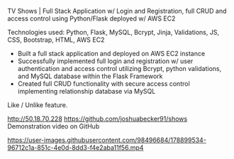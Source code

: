 TV Shows | Full Stack Application w/ Login and Registration, full CRUD and access control using Python/Flask deployed w/ AWS EC2

Technologies used: Python, Flask, MySQL, Bcrypt, Jinja, Validations, JS, CSS, Bootstrap, HTML, AWS EC2

- Built a full stack application and deployed on AWS EC2 instance 
- Successfully implemented full login and registration w/ user authentication and access control utilizing Bcrypt, python validations, and MySQL database within the Flask Framework
- Created full CRUD functionality with secure access control implementing relationship database via MySQL

Like / Unlike feature. 

http://50.18.70.228
https://github.com/joshuabecker91/shows
Demonstration video on GitHub

https://user-images.githubusercontent.com/98496684/178899534-96712c1a-851c-4e0d-8dd3-f4e2aba11f56.mp4
